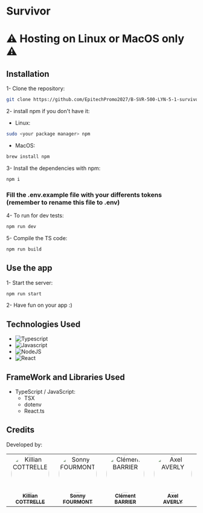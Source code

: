 # Survivor
# ⚠️ Hosting on Linux or MacOS only ⚠️
## Installation
1- Clone the repository:
```bash
git clone https://github.com/EpitechPromo2027/B-SVR-500-LYN-5-1-survivor-killian.cottrelle.git
```
2- install npm if you don't have it:
- Linux:
```bash
sudo <your package manager> npm
```
- MacOS:
```bash
brew install npm
```
3- Install the dependencies with npm:
```bash
npm i
```
### Fill the .env.example file with your differents tokens (remember to rename this file to .env)
4- To run for dev tests:
```bash
npm run dev
```
5- Compile the TS code:
```bash
npm run build
```
## Use the app
1- Start the server:
```bash
npm run start
```
2- Have fun on your app :)

## Technologies Used
- ![Typescript](https://img.shields.io/badge/typescript-007acc?style=for-the-badge&logo=typescript&logoColor=white)
- ![Javascript](https://img.shields.io/badge/javascript-F0DB4F?style=for-the-badge&logo=javascript&logoColor=white)
- ![NodeJS](https://img.shields.io/badge/node.js-6DA55F?style=for-the-badge&logo=node.js&logoColor=white)
- ![React](https://img.shields.io/badge/react-%2320232a.svg?style=for-the-badge&logo=react&logoColor=%2361DAFB)
## FrameWork and Libraries Used
- TypeScript / JavaScript:
    - TSX
    - dotenv
    - React.ts

## Credits
Developed by:
<table>
    <tbody>
        <tr>
            <td align="center" valign="top" width="14.28%"><a href="https://github.com/Krio18"><img src="https://avatars.githubusercontent.com/u/114526966?v=4" width="100px;" alt="Killian COTTRELLE" style="border-radius: 50% !important;"/><br /><sub><b>Killian<br>COTTRELLE</b></sub></a><br /></td>
            <td align="center" valign="top" width="14.28%"><a href="https://github.com/Sonny-Fourmont"><img src="https://avatars.githubusercontent.com/u/114910491?v=4" width="100px;" alt="Sonny FOURMONT" style="border-radius: 50%; !important"/><br /><sub><b>Sonny<br>FOURMONT</b></sub></a><br /></td>
            <td align="center" valign="top" width="14.28%"><a href="https://github.com/Maskalito"><img src="https://avatars.githubusercontent.com/u/114986497?v=4" width="100px;" alt="Clément BARRIER" style="border-radius: 50% !important;"/><br /><sub><b>Clément<br>BARRIER</b></sub></a><br /></td>
            <td align="center" valign="top" width="14.28%"><a href="https://github.com/AxelAv19"><img src="https://avatars.githubusercontent.com/u/114404778?v=4" width="100px;" alt="Axel AVERLY" style="border-radius: 50% !important;"/><br /><sub><b>Axel<br>AVERLY</b></sub></a><br /></td>
        </tr>
    </tbody>
</table>

